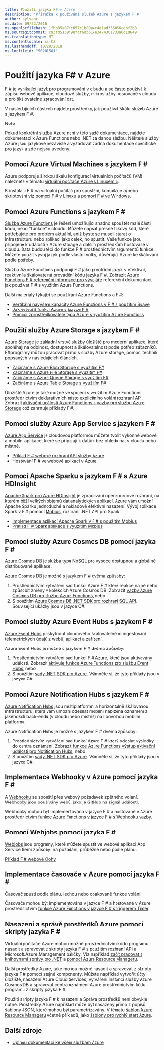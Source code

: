 ```yaml
---
title: Použití jazyka F# v Azure
description: 'Příručka k používání služeb Azure s jazykem F #'
author: sylvanc
ms.date: 09/22/2016
ms.openlocfilehash: 1fbb85a07fc057c1b89a4c4a1ad356066cebf2b8
ms.sourcegitcommit: c93fd5139f9efcf6db514e3474301738a6d1d649
ms.translationtype: MT
ms.contentlocale: cs-CZ
ms.lasthandoff: 10/28/2018
ms.locfileid: "50201501"
---
```

# <a name="using-f-on-azure"></a>Použití jazyka F# v Azure

F # je vynikající jazyk pro programování v cloudu a se často používá k zápisu webové aplikace, cloudové služby, mikroslužby hostované v cloudu a pro škálovatelné zpracování dat.

V následujících částech najdete prostředky, jak používat škálu služeb Azure s jazykem F #.

> [!NOTE]
> Pokud konkrétní službu Azure není v této sadě dokumentace, najdete dokumentaci k Azure Functions nebo .NET za danou službu. Některé služby Azure jsou jazykově nezávislé a vyžadovat žádná dokumentace specifické pro jazyk a zde nejsou uvedeny.

## <a name="using-azure-virtual-machines-with-f"></a>Pomocí Azure Virtual Machines s jazykem F # #

Azure podporuje širokou škálu konfigurací virtuálních počítačů (VM) naleznete v tématu [virtuální počítače Azure s Linuxem a](https://azure.microsoft.com/services/virtual-machines/).

K instalaci F # na virtuální počítač pro spuštění, kompilace a/nebo skriptování viz [pomocí F # v Linuxu](https://fsharp.org/use/linux) a [pomocí F # ve Windows](https://fsharp.org/use/windows).


## <a name="using-azure-functions-with-f"></a>Pomocí Azure Functions s jazykem F # #

[Služba Azure Functions](https://azure.microsoft.com/services/functions/) je řešení umožňující snadno spouštět malé části kódu, nebo "funkce" v cloudu. Můžete napsat přesně takový kód, které potřebujete pro problém aktuální, aniž byste se museli starat o infrastrukturu nebo aplikaci jako celek, ho spustit. Vaše funkce jsou připojené k události v Azure storage a dalším prostředkům hostované v cloudu. Data budou téci do funkce F # prostřednictvím argumentů funkce. Můžete použít vývoj jazyk podle vlastní volby, důvěřující Azure ke škálování podle potřeby.

Služba Azure Functions podporují F # jako prvotřídní jazyk v efektivní, reaktivní a škálovatelná provádění kódu jazyka F #. Zobrazit [Azure Functions F # referenční informace pro vývojáře](/azure/azure-functions/functions-reference-fsharp) referenční dokumentaci, jak používat F # s využitím Azure Functions.

Další materiály týkající se používání Azure Functions a F #:

* [Vertikální navýšení kapacity Azure Functions v F # s použitím Suave](https://blog.tamizhvendan.in/blog/2016/09/19/scale-up-azure-functions-in-f-number-using-suave/)
* [Jak vytvořit funkci Azure v jazyce F #](https://mnie.github.io/2016-09-08-AzureFunctions/)
* [Pomocí zprostředkovatele typu Azure s využitím Azure Functions](https://compositional-it.com/blog/2017/08-30-using-the-azure-type-provider-with-azure-functions/index.html)

## <a name="using-azure-storage-with-f"></a>Použití služby Azure Storage s jazykem F # #

Azure Storage je základní vrstvě služby úložiště pro moderní aplikace, které spoléhají na odolnost, dostupnost a škálovatelnost podle potřeb zákazníků. F#programy můžou pracovat přímo s služby Azure storage, pomocí technik popsaných v následujících článcích.

* [Začínáme s Azure Blob Storage s využitím F#](blob-storage.md)
* [Začínáme s Azure File Storage s využitím F#](file-storage.md)
* [Začínáme s Azure Queue Storage s využitím F#](queue-storage.md)
* [Začínáme s Azure Table Storage s využitím F#](table-storage.md)

Úložiště Azure je také možné ve spojení s využitím Azure Functions prostřednictvím deklarativních místo explicitního volání rozhraní API. Zobrazit [aktivační události Azure Functions a vazby pro službu Azure Storage](/azure/azure-functions/functions-bindings-storage) což zahrnuje příklady F #.

## <a name="using-azure-app-service-with-f"></a>Pomocí služby Azure App Service s jazykem F # #

[Azure App Service](https://azure.microsoft.com/services/app-service/) je cloudovou platformou můžete tvořit výkonné webové a mobilní aplikace, které se připojují k datům bez ohledu na, v cloudu nebo místně.

* [Příklad F # webové rozhraní API služby Azure](https://github.com/fsprojects/azure-webapi-example)
* [Hostování F # ve webové aplikaci v Azure](https://github.com/isaacabraham/fsharp-demonstrator)

## <a name="using-apache-spark-with-f-with-azure-hdinsight"></a>Pomocí Apache Sparku s jazykem F # s Azure HDInsight

[Apache Spark pro Azure HDInsight](https://azure.microsoft.com/services/hdinsight/apache-spark/) je zpracování opensourcové rozhraní, na kterém běží velkých objemů dat analytických aplikací. Azure vám umožní Apache Sparku jednoduché a nákladově efektivní nasazení. Vývoj aplikace Spark v F # pomocí [Mobius](https://github.com/Microsoft/Mobius), rozhraní .NET API pro Spark.

* [Implementace aplikací Apache Spark v F # s použitím Mobius](https://github.com/Microsoft/Mobius/blob/master/notes/spark-fsharp-mobius.md)
* [Příklad F # Spark aplikace s využitím Mobius](https://github.com/Microsoft/Mobius/tree/master/examples/fsharp)

## <a name="using-azure-cosmos-db-with-f"></a>Pomocí služby Azure Cosmos DB pomocí jazyka F # #

[Azure Cosmos DB](https://azure.microsoft.com/services/cosmos-db) je služba typu NoSQL pro vysoce dostupnou a globálně distribuované aplikace.

Azure Cosmos DB je možné s jazykem F # dvěma způsoby:

1. Prostřednictvím vytváření sad funkcí Azure F # které reakce na ně nebo způsobit změny v kolekcích Azure Cosmos DB. Zobrazit [vazby Azure Cosmos DB pro službu Azure Functions](/azure/azure-functions/functions-bindings-cosmosdb), nebo
2. S použitím [Azure Cosmos DB .NET SDK pro rozhraní SQL API](/azure/cosmos-db/sql-api-sdk-dotnet). Související ukázky jsou v jazyce C#.

## <a name="using-azure-event-hubs-with-f"></a>Pomocí služby Azure Event Hubs s jazykem F # #

[Azure Event Hubs](https://azure.microsoft.com/services/event-hubs/) poskytnout cloudového škálovatelného ingestování telemetrických údajů z webů, aplikací a zařízení.

Azure Event Hubs je možné s jazykem F # dvěma způsoby:

1. Prostřednictvím vytváření sad funkcí F # Azure, které jsou aktivovány události. Zobrazit [aktivuje funkce Azure Functions pro službu Event Hubs](/azure/azure-functions/functions-bindings-event-hubs), nebo
2. S použitím [sady .NET SDK pro Azure](/azure/event-hubs/event-hubs-csharp-ephcs-getstarted). Všimněte si, že tyto příklady jsou v jazyce C#.

## <a name="using-azure-notification-hubs-with-f"></a>Pomocí Azure Notification Hubs s jazykem F # #

[Azure Notification Hubs](/azure/notification-hubs/) jsou multiplatformní a horizontálně škálovanou infrastrukturu, která vám umožní odesílat mobilní nabízená oznámení z jakéhokoli back-endu (v cloudu nebo místně) na libovolnou mobilní platformu.

Azure Notification Hubs je možné s jazykem F # dvěma způsoby:

1. Prostřednictvím vytváření sad funkcí Azure F # který odeslat výsledky do centra oznámení. Zobrazit [funkce Azure Functions výstup aktivační události pro Notification Hubs](/azure/azure-functions/functions-bindings-notification-hubs), nebo
2. S použitím [sady .NET SDK pro Azure](https://blogs.msdn.microsoft.com/azuremobile/2014/04/08/push-notifications-using-notification-hub-and-net-backend/). Všimněte si, že tyto příklady jsou v jazyce C#.


## <a name="implementing-webhooks-on-azure-with-f"></a>Implementace Webhooky v Azure pomocí jazyka F # #

A [Webhooku](https://en.wikipedia.org/wiki/Webhook) se spouští přes webový požadavek zpětného volání. Webhooky jsou používány webů, jako je GitHub na signál události. 

Webhooky mohou být implementována v jazyce F # a hostované v Azure prostřednictvím [funkce Azure Functions v jazyce F # s Webhooku vazby](/azure/azure-functions/functions-bindings-http-webhook).

## <a name="using-webjobs-with-f"></a>Pomocí Webjobs pomocí jazyka F # #

[Webjobs](/azure/app-service-web/web-sites-create-web-jobs) jsou programy, které můžete spustit ve webové aplikaci App Service třemi způsoby: na požádání, průběžně nebo podle plánu.

[Příklad F # webové úlohy](https://github.com/jrr/webjob-project-examples)

## <a name="implementing-timers-on-azure-with-f"></a>Implementace časovače v Azure pomocí jazyka F # #

Časovač spustí podle plánu, jednou nebo opakovaně funkce volání.

Časovače mohou být implementována v jazyce F # a hostované v Azure prostřednictvím [funkce Azure Functions v jazyce F # s triggerem Timer](/azure/azure-functions/functions-bindings-timer).

## <a name="deploying-and-managing-azure-resources-with-f-scripts"></a>Nasazení a správě prostředků Azure pomocí skripty jazyka F # #

Virtuální počítače Azure mohou možné prostřednictvím kódu programu nasadit a spravovat z skripty jazyka F # s použitím rozhraní API a Microsoft.Azure.Management balíčky. Viz například [začít pracovat s knihovnami správy pro .NET](https://msdn.microsoft.com/library/dn722415.aspx) a [pomocí Azure Resource Manageru](/azure/azure-resource-manager/resource-manager-deployment-model).

Další prostředky Azure, také mohou možné nasadit a spravovat z skripty jazyka F # pomocí stejné komponenty. Můžete například vytvořit účty úložiště, nasazení Azure Cloud Services, vytváření instancí služby Azure Cosmos DB a spravovat centra oznámení Azure prostřednictvím kódu programu z skripty jazyka F #.

Použití skripty jazyka F # k nasazení a Správa prostředků není obvykle nutné. Prostředky Azure například může být nasazený přímo z popisů šablony JSON, které mohou být parametrizovány. V tématu [šablon Azure Resource Manageru](/azure/azure-resource-manager/resource-manager-template-best-practices) včetně příkladů, jako [šablony pro rychlý start Azure](https://azure.microsoft.com/resources/templates/).

## <a name="other-resources"></a>Další zdroje

* [Úplnou dokumentaci ke všem službám Azure](/azure/)
